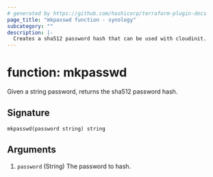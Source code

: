 ```yaml
---
# generated by https://github.com/hashicorp/terraform-plugin-docs
page_title: "mkpasswd function - synology"
subcategory: ""
description: |-
  Creates a sha512 password hash that can be used with cloudinit.
---
```


# function: mkpasswd

Given a string password, returns the sha512 password hash.



## Signature

<!-- signature generated by tfplugindocs -->
```text
mkpasswd(password string) string
```

## Arguments

<!-- arguments generated by tfplugindocs -->
1. `password` (String) The password to hash.

